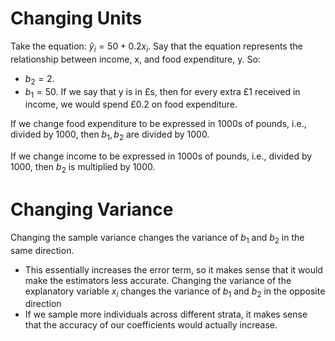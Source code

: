 # Changing Units
Take the equation: $\hat{y}_{i} =50+0.2x_{i}$.
Say that the equation represents the relationship between income, x, and food expenditure, y. So:
- $b_{2}=2$.
- $b_{1}=50$.
If we say that y is in £s, then for every extra £1 received in income, we would spend £0.2 on food expenditure.

If we change food expenditure to be expressed in 1000s of pounds, i.e., divided by 1000, then $b_{1},b_{2}$ are divided by 1000.

If we change income to be expressed in 1000s of pounds, i.e., divided by 1000, then $b_{2}$ is multiplied by 1000.
# Changing Variance
Changing the sample variance changes the variance of $b_{1}$ and $b_{2}$ in the same direction.
- This essentially increases the error term, so it makes sense that it would make the estimators less accurate.
Changing the variance of the explanatory variable $x_{i}$ changes the variance of $b_{1}$ and $b_{2}$ in the opposite direction
- If we sample more individuals across different strata, it makes sense that the accuracy of our coefficients would actually increase. 